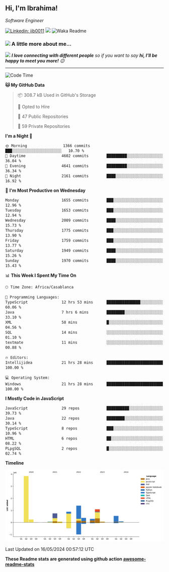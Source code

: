 <h2>Hi, I'm Ibrahima! </h2>
<p><em>Software Engineer 
</em></p>


[![Linkedin: iib0011](https://img.shields.io/badge/-iib0011-blue?style=flat-square&logo=Linkedin&logoColor=white&link=https://www.linkedin.com/in/iib0011/)](https://www.linkedin.com/in/iib0011/)
![](https://visitor-badge.glitch.me/badge?page_id=iib0011)
![Waka Readme](https://github.com/iib0011/iib0011/workflows/Waka%20Readme/badge.svg)


### <img src="https://media.giphy.com/media/VgCDAzcKvsR6OM0uWg/giphy.gif" width="50"> A little more about me...  


<img src="https://media.giphy.com/media/LnQjpWaON8nhr21vNW/giphy.gif" width="60"> <em><b>I love connecting with different people</b> so if you want to say <b>hi, I'll be happy to meet you more!</b> 😊</em>

---
<!--START_SECTION:waka-->
![Code Time](http://img.shields.io/badge/Code%20Time-3%2C324%20hrs%2045%20mins-blue)

**🐱 My GitHub Data** 

> 📦 308.7 kB Used in GitHub's Storage 
 > 
> 💼 Opted to Hire
 > 
> 📜 47 Public Repositories 
 > 
> 🔑 59 Private Repositories 
 > 
**I'm a Night 🦉** 

```text
🌞 Morning                1366 commits        ███░░░░░░░░░░░░░░░░░░░░░░   10.70 % 
🌆 Daytime                4602 commits        █████████░░░░░░░░░░░░░░░░   36.04 % 
🌃 Evening                4641 commits        █████████░░░░░░░░░░░░░░░░   36.34 % 
🌙 Night                  2161 commits        ████░░░░░░░░░░░░░░░░░░░░░   16.92 % 
```
📅 **I'm Most Productive on Wednesday** 

```text
Monday                   1655 commits        ███░░░░░░░░░░░░░░░░░░░░░░   12.96 % 
Tuesday                  1653 commits        ███░░░░░░░░░░░░░░░░░░░░░░   12.94 % 
Wednesday                2009 commits        ████░░░░░░░░░░░░░░░░░░░░░   15.73 % 
Thursday                 1775 commits        ███░░░░░░░░░░░░░░░░░░░░░░   13.90 % 
Friday                   1759 commits        ███░░░░░░░░░░░░░░░░░░░░░░   13.77 % 
Saturday                 1949 commits        ████░░░░░░░░░░░░░░░░░░░░░   15.26 % 
Sunday                   1970 commits        ████░░░░░░░░░░░░░░░░░░░░░   15.43 % 
```


📊 **This Week I Spent My Time On** 

```text
🕑︎ Time Zone: Africa/Casablanca

💬 Programming Languages: 
TypeScript               12 hrs 53 mins      ███████████████░░░░░░░░░░   60.06 % 
Java                     7 hrs 6 mins        ████████░░░░░░░░░░░░░░░░░   33.10 % 
XML                      58 mins             █░░░░░░░░░░░░░░░░░░░░░░░░   04.56 % 
SQL                      14 mins             ░░░░░░░░░░░░░░░░░░░░░░░░░   01.10 % 
textmate                 11 mins             ░░░░░░░░░░░░░░░░░░░░░░░░░   00.88 % 

🔥 Editors: 
Intellijidea             21 hrs 28 mins      █████████████████████████   100.00 % 

💻 Operating System: 
Windows                  21 hrs 28 mins      █████████████████████████   100.00 % 
```

**I Mostly Code in JavaScript** 

```text
JavaScript               29 repos            ██████████░░░░░░░░░░░░░░░   39.73 % 
Java                     22 repos            ████████░░░░░░░░░░░░░░░░░   30.14 % 
TypeScript               8 repos             ███░░░░░░░░░░░░░░░░░░░░░░   10.96 % 
HTML                     6 repos             ██░░░░░░░░░░░░░░░░░░░░░░░   08.22 % 
PLpgSQL                  2 repos             █░░░░░░░░░░░░░░░░░░░░░░░░   02.74 % 
```



**Timeline**

![Lines of Code chart](https://raw.githubusercontent.com/iib0011/iib0011/master/assets/bar_graph.png)


 Last Updated on 16/05/2024 00:57:12 UTC
<!--END_SECTION:waka-->

**These Readme stats are generated using github action [awesome-readme-stats](https://github.com/iib0011/waka-readme-stats)**
